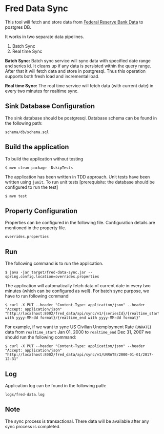 # Fred Data Sync

This tool will fetch and store data from [Federal Reserve Bank Data](https://research.stlouisfed.org/docs/api/fred/) to postgres DB. 

It works in two separate data pipelines.

1.  Batch Sync
2.  Real time Sync

**Batch Sync:** Batch sync service will sync data with specified date range and series id. It cleans up if any data is persisted within the query range. After that it will fetch data and store in postgresql. Thus this operation supports both fresh load and incremental load.

**Real time Sync:** The real time service will fetch data (with current date) in every two minutes for realtime sync. 

## Sink Database Configuration

The sink database should be postgresql. Database schema can be found in the following path:

	schema/db/schema.sql

## Build the application

To build the application without testing
	
	$ mvn clean package -DskipTests
	
The application has been written in TDD approach. Unit tests have been written using `junit`. To run unit tests [prerequisite: the database should be configured to run the test]

	$ mvn test

## Property Configuration

Properties can be configured in the following file. Configuration details are mentioned in the property file.

	overrides.properties

## Run

The following command is to run the application.

	$ java -jar target/fred-data-sync.jar --spring.config.location=overrides.properties
	
The application will automatically fetch data of current date in every two minutes (which can be configured as well). For batch sync purpose, we have to run following command

	$ curl -X PUT --header "Content-Type: application/json" --header "Accept: application/json" "http://localhost:8002/fred_data/api/sync/v1/{seriesId}/{realtime_start with yyyy-MM-dd format}/{realtime_end with yyyy-MM-dd format}" 
	
For example, if we want to sync US Civilian Unemployment Rate (`UNRATE`) data from `realtime_start` Jan 01, 2000 to `realtime_end` Dec 31, 2007 we should run the following command:

	$ curl -X PUT --header "Content-Type: application/json" --header "Accept: application/json" "http://localhost:8002/fred_data/api/sync/v1/UNRATE/2000-01-01/2017-12-31"

## Log

Application log can be found in the following path:

	logs/fred-data.log

## Note 	
	
The sync process is transactional. There data will be available after any sync process is completed.